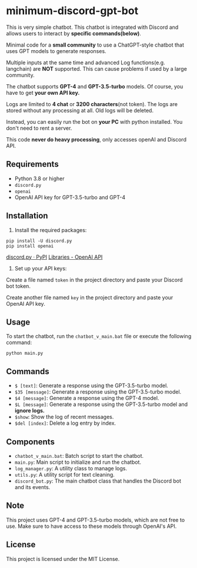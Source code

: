 # minimum-discord-gpt-bot
This is very simple chatbot.
This chatbot is integrated with Discord and allows users to interact by **specific commands(below)**.

Minimal code for a **small community** to use a ChatGPT-style chatbot that uses GPT models to generate responses. 

Multiple inputs at the same time and advanced Log functions(e.g. langchain) are **NOT** supported.
This can cause problems if used by a large community.

The chatbot supports **GPT-4** and **GPT-3.5-turbo** models.
Of course, you have to get **your own API key.**

Logs are limited to **4 chat** or **3200 characters**(not token).
 The logs are stored without any processing at all. 
Old logs will be deleted.

Instead, you can easily run the bot on **your PC** with python installed. You don't need to rent a server.

This code **never do heavy processing**, only accesses openAI and Discord API.

## Requirements

- Python 3.8 or higher
- `discord.py`
- `openai`
- OpenAI API key for GPT-3.5-turbo and GPT-4

## Installation

1. Install the required packages:

```
pip install -U discord.py
pip install openai
```

[discord.py · PyPI](https://pypi.org/project/discord.py/)
[Libraries - OpenAI API](https://platform.openai.com/docs/libraries)

1. Set up your API keys:

Create a file named `token` in the project directory and paste your Discord bot token.

Create another file named `key` in the project directory and paste your OpenAI API key.

## Usage

To start the chatbot, run the `chatbot_v_main.bat` file or execute the following command:

```
python main.py
```

## Commands

- `$ [text]`: Generate a response using the GPT-3.5-turbo model.
- `$35 [message]`: Generate a response using the GPT-3.5-turbo model.
- `$4 [message]`: Generate a response using the GPT-4 model.
- `$L [message]`: Generate a response using the GPT-3.5-turbo model and **ignore logs.**
- `$show`: Show the log of recent messages.
- `$del [index]`: Delete a log entry by index.

## Components

- `chatbot_v_main.bat`: Batch script to start the chatbot.
- `main.py`: Main script to initialize and run the chatbot.
- `log_manager.py`: A utility class to manage logs.
- `utils.py`: A utility script for text cleaning.
- `discord_bot.py`: The main chatbot class that handles the Discord bot and its events.

## Note

This project uses GPT-4 and GPT-3.5-turbo models, which are not free to use. 
Make sure to have access to these models through OpenAI's API.

## License

This project is licensed under the MIT License.
